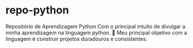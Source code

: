 # repo-python
Repositório de Aprendizagem Python
Com o principal intuito de divulgar a minha aprendizagem na linguagem python. 🐍
Meu principal objetivo com a linguagem é construir projetos duradouros e consistentes.
